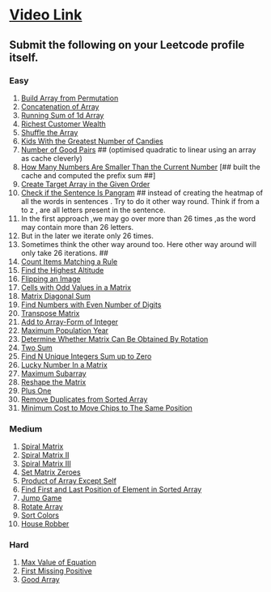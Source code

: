 # [Video Link](https://youtu.be/n60Dn0UsbEk)

## Submit the following on your Leetcode profile itself.

### Easy
1. [Build Array from Permutation](https://leetcode.com/problems/build-array-from-permutation/)
2. [Concatenation of Array](https://leetcode.com/problems/concatenation-of-array/)
3. [Running Sum of 1d Array](https://leetcode.com/problems/running-sum-of-1d-array/)
4. [Richest Customer Wealth](https://leetcode.com/problems/richest-customer-wealth/)
5. [Shuffle the Array](https://leetcode.com/problems/shuffle-the-array/)
6. [Kids With the Greatest Number of Candies](https://leetcode.com/problems/kids-with-the-greatest-number-of-candies/)
7. [Number of Good Pairs](https://leetcode.com/problems/number-of-good-pairs/)  ## (optimised quadratic to linear using an array as cache cleverly)
8. [How Many Numbers Are Smaller Than the Current Number](https://leetcode.com/problems/how-many-numbers-are-smaller-than-the-current-number/) [## built the cache and computed the prefix sum ##]
9. [Create Target Array in the Given Order](https://leetcode.com/problems/create-target-array-in-the-given-order/)
10. [Check if the Sentence Is Pangram](https://leetcode.com/problems/check-if-the-sentence-is-pangram/) ## instead of creating the heatmap of all the words in sentences . Try to do it other way round. Think if from a to z , are all letters present in the sentence.
11. In the first approach ,we may go over more than 26 times ,as the word may contain more than 26 letters.
12. But in the later we iterate only 26 times.
13. Sometimes think the other way around too. Here other way around will only take 26 iterations. ##
14. [Count Items Matching a Rule](https://leetcode.com/problems/count-items-matching-a-rule/)
15. [Find the Highest Altitude](https://leetcode.com/problems/find-the-highest-altitude/)
16. [Flipping an Image](https://leetcode.com/problems/flipping-an-image/)
17. [Cells with Odd Values in a Matrix](https://leetcode.com/problems/cells-with-odd-values-in-a-matrix/)
18. [Matrix Diagonal Sum](https://leetcode.com/problems/matrix-diagonal-sum/)
19. [Find Numbers with Even Number of Digits](https://leetcode.com/problems/find-numbers-with-even-number-of-digits/)
20. [Transpose Matrix](https://leetcode.com/problems/transpose-matrix/)
21. [Add to Array-Form of Integer](https://leetcode.com/problems/add-to-array-form-of-integer/)
22. [Maximum Population Year](https://leetcode.com/problems/maximum-population-year/)
23. [Determine Whether Matrix Can Be Obtained By Rotation](https://leetcode.com/problems/determine-whether-matrix-can-be-obtained-by-rotation/)
24. [Two Sum](https://leetcode.com/problems/two-sum/)
25. [Find N Unique Integers Sum up to Zero](https://leetcode.com/problems/find-n-unique-integers-sum-up-to-zero/)
26. [Lucky Number In a Matrix](https://leetcode.com/problems/lucky-numbers-in-a-matrix/)
27. [Maximum Subarray](https://leetcode.com/problems/maximum-subarray/)
28. [Reshape the Matrix](https://leetcode.com/problems/reshape-the-matrix/)
29. [Plus One](https://leetcode.com/problems/plus-one/)
30. [Remove Duplicates from Sorted Array](https://leetcode.com/problems/remove-duplicates-from-sorted-array/)
31. [Minimum Cost to Move Chips to The Same Position](https://leetcode.com/problems/minimum-cost-to-move-chips-to-the-same-position/)

### Medium
1. [Spiral Matrix](https://leetcode.com/problems/spiral-matrix/)
2. [Spiral Matrix II](https://leetcode.com/problems/spiral-matrix-ii/)
3. [Spiral Matrix III](https://leetcode.com/problems/spiral-matrix-iii/)
4. [Set Matrix Zeroes](https://leetcode.com/problems/set-matrix-zeroes/)
5. [Product of Array Except Self](https://leetcode.com/problems/product-of-array-except-self/)
6. [Find First and Last Position of Element in Sorted Array](https://leetcode.com/problems/find-first-and-last-position-of-element-in-sorted-array/)
7. [Jump Game](https://leetcode.com/problems/jump-game/)
8. [Rotate Array](https://leetcode.com/problems/rotate-array/)
9. [Sort Colors](https://leetcode.com/problems/sort-colors/)
10. [House Robber](https://leetcode.com/problems/house-robber/)

### Hard
1. [Max Value of Equation](https://leetcode.com/problems/max-value-of-equation/)
2. [First Missing Positive](https://leetcode.com/problems/first-missing-positive/)
3. [Good Array](https://leetcode.com/problems/check-if-it-is-a-good-array/)
